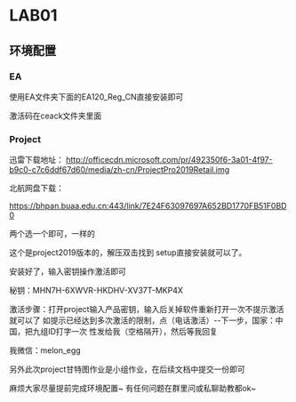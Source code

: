 # LAB01 

## 环境配置

### EA 

使用EA文件夹下面的EA120_Reg_CN直接安装即可

激活码在ceack文件夹里面

### Project

迅雷下载地址：
http://officecdn.microsoft.com/pr/492350f6-3a01-4f97-b9c0-c7c6ddf67d60/media/zh-cn/ProjectPro2019Retail.img

北航网盘下载：

https://bhpan.buaa.edu.cn:443/link/7E24F63097697A652BD1770FB51F0BD0



两个选一个即可，一样的



这个是project2019版本的，解压双击找到 setup直接安装就可以了。

安装好了，输入密钥操作激活即可

秘钥：MHN7H-6XWVR-HKDHV-XV37T-MKP4X

激活步骤：打开project输入产品密钥，输入后关掉软件重新打开一次不提示激活就可以了
如提示已经达到多次激活的限制，点（电话激活）--下一步，国家：中国，把九组ID打字一次
性发给我（空格隔开），然后等我回复

我微信：melon_egg

另外此次project甘特图作业是小组作业，在后续文档中提交一份即可



麻烦大家尽量提前完成环境配置~ 有任何问题在群里问或私聊助教都ok~





